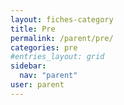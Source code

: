 ```yaml
---
layout: fiches-category
title: Pre
permalink: /parent/pre/
categories: pre
#entries_layout: grid
sidebar:
  nav: "parent"
user: parent
---
```


